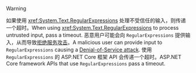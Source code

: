 > [!WARNING]
> <span data-ttu-id="0e263-101">如果使用 <xref:System.Text.RegularExpressions> 处理不受信任的输入，则传递一个超时。</span><span class="sxs-lookup"><span data-stu-id="0e263-101">When using <xref:System.Text.RegularExpressions> to process untrusted input, pass a timeout.</span></span> <span data-ttu-id="0e263-102">恶意用户可能会向 `RegularExpressions` 提供输入，从而导致[拒绝服务攻击](https://www.us-cert.gov/ncas/tips/ST04-015)。</span><span class="sxs-lookup"><span data-stu-id="0e263-102">A malicious user can provide input to `RegularExpressions` causing a [Denial-of-Service attack](https://www.us-cert.gov/ncas/tips/ST04-015).</span></span> <span data-ttu-id="0e263-103">使用 `RegularExpressions` 的 ASP.NET Core 框架 API 会传递一个超时。</span><span class="sxs-lookup"><span data-stu-id="0e263-103">ASP.NET Core framework APIs that use `RegularExpressions` pass a timeout.</span></span>